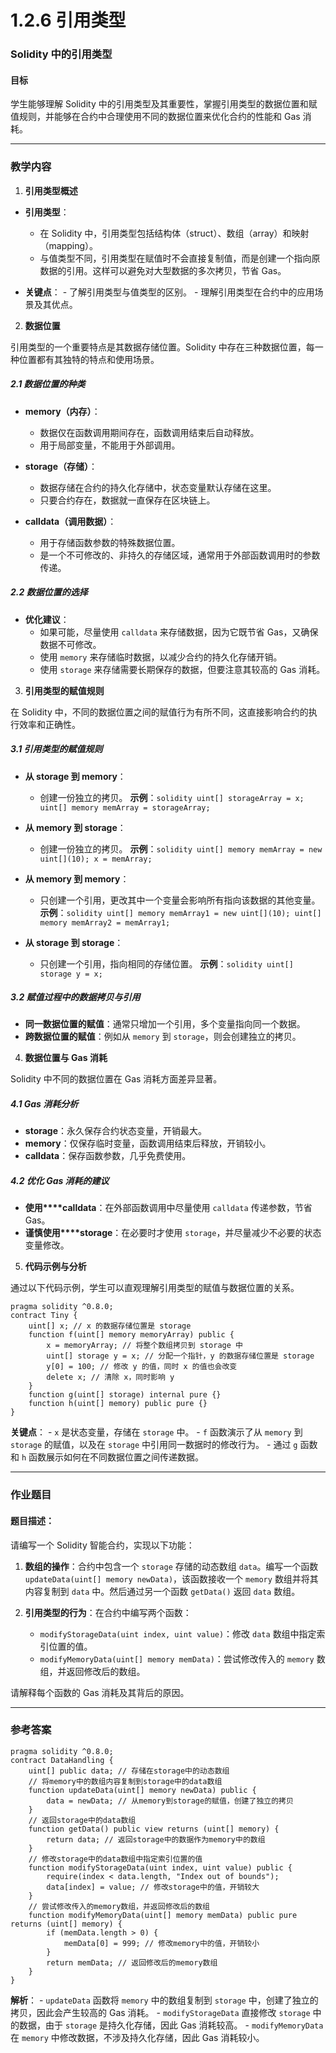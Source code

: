 # 1.2.6 引用类型

### **Solidity 中的引用类型**

#### **目标**

学生能够理解 Solidity 中的引用类型及其重要性，掌握引用类型的数据位置和赋值规则，并能够在合约中合理使用不同的数据位置来优化合约的性能和 Gas 消耗。

---

### **教学内容**

1. **引用类型概述**

- **引用类型**：

  - 在 Solidity 中，引用类型包括结构体（struct）、数组（array）和映射（mapping）。
  - 与值类型不同，引用类型在赋值时不会直接复制值，而是创建一个指向原数据的引用。这样可以避免对大型数据的多次拷贝，节省 Gas。
- **关键点**： - 了解引用类型与值类型的区别。 - 理解引用类型在合约中的应用场景及其优点。

2. **数据位置**

引用类型的一个重要特点是其数据存储位置。Solidity 中存在三种数据位置，每一种位置都有其独特的特点和使用场景。

##### **2.1 数据位置的种类**

- **memory（内存）**：

  - 数据仅在函数调用期间存在，函数调用结束后自动释放。
  - 用于局部变量，不能用于外部调用。
- **storage（存储）**：

  - 数据存储在合约的持久化存储中，状态变量默认存储在这里。
  - 只要合约存在，数据就一直保存在区块链上。
- **calldata（调用数据）**：

  - 用于存储函数参数的特殊数据位置。
  - 是一个不可修改的、非持久的存储区域，通常用于外部函数调用时的参数传递。

##### **2.2 数据位置的选择**

- **优化建议**：
  - 如果可能，尽量使用 `calldata` 来存储数据，因为它既节省 Gas，又确保数据不可修改。
  - 使用 `memory` 来存储临时数据，以减少合约的持久化存储开销。
  - 使用 `storage` 来存储需要长期保存的数据，但要注意其较高的 Gas 消耗。

3. **引用类型的赋值规则**

在 Solidity 中，不同的数据位置之间的赋值行为有所不同，这直接影响合约的执行效率和正确性。

##### **3.1 引用类型的赋值规则**

- **从 storage 到 memory**：

  - 创建一份独立的拷贝。
    **示例**：`solidity uint[] storageArray = x; uint[] memory memArray = storageArray;`
- **从 memory 到 storage**：

  - 创建一份独立的拷贝。 **示例**：`solidity uint[] memory memArray = new uint[](10); x = memArray;`
- **从 memory 到 memory**：

  - 只创建一个引用，更改其中一个变量会影响所有指向该数据的其他变量。 **示例**：`solidity uint[] memory memArray1 = new uint[](10); uint[] memory memArray2 = memArray1;`
- **从 storage 到 storage**：

  - 只创建一个引用，指向相同的存储位置。 **示例**：`solidity uint[] storage y = x;`

##### **3.2 赋值过程中的数据拷贝与引用**

- **同一数据位置的赋值**：通常只增加一个引用，多个变量指向同一个数据。
- **跨数据位置的赋值**：例如从 `memory` 到 `storage`，则会创建独立的拷贝。

4. **数据位置与 Gas 消耗**

Solidity 中不同的数据位置在 Gas 消耗方面差异显著。

##### **4.1 Gas 消耗分析**

- **storage**：永久保存合约状态变量，开销最大。
- **memory**：仅保存临时变量，函数调用结束后释放，开销较小。
- **calldata**：保存函数参数，几乎免费使用。

##### **4.2 优化 Gas 消耗的建议**

- **使用****calldata**：在外部函数调用中尽量使用 `calldata` 传递参数，节省 Gas。
- **谨慎使用****storage**：在必要时才使用 `storage`，并尽量减少不必要的状态变量修改。

5. **代码示例与分析**

通过以下代码示例，学生可以直观理解引用类型的赋值与数据位置的关系。

```solidity
pragma solidity ^0.8.0;
contract Tiny {
    uint[] x; // x 的数据存储位置是 storage
    function f(uint[] memory memoryArray) public {
        x = memoryArray; // 将整个数组拷贝到 storage 中
        uint[] storage y = x; // 分配一个指针，y 的数据存储位置是 storage
        y[0] = 100; // 修改 y 的值，同时 x 的值也会改变
        delete x; // 清除 x，同时影响 y
    }
    function g(uint[] storage) internal pure {}
    function h(uint[] memory) public pure {}
}
```

**关键点**： - `x` 是状态变量，存储在 `storage` 中。 - `f` 函数演示了从 `memory` 到 `storage` 的赋值，以及在 `storage` 中引用同一数据时的修改行为。 - 通过 `g` 函数和 `h` 函数展示如何在不同数据位置之间传递数据。

---

### **作业题目**

#### **题目描述：**

请编写一个 Solidity 智能合约，实现以下功能：

1. **数组的操作**：合约中包含一个 `storage` 存储的动态数组 `data`。编写一个函数 `updateData(uint[] memory newData)`，该函数接收一个 `memory` 数组并将其内容复制到 `data` 中。然后通过另一个函数 `getData()` 返回 `data` 数组。
2. **引用类型的行为**：在合约中编写两个函数：

   - `modifyStorageData(uint index, uint value)`：修改 `data` 数组中指定索引位置的值。
   - `modifyMemoryData(uint[] memory memData)`：尝试修改传入的 `memory` 数组，并返回修改后的数组。

请解释每个函数的 Gas 消耗及其背后的原因。

---

### **参考答案**

```solidity
pragma solidity ^0.8.0;
contract DataHandling {
    uint[] public data; // 存储在storage中的动态数组
    // 将memory中的数组内容复制到storage中的data数组
    function updateData(uint[] memory newData) public {
        data = newData; // 从memory到storage的赋值，创建了独立的拷贝
    }
    // 返回storage中的data数组
    function getData() public view returns (uint[] memory) {
        return data; // 返回storage中的数据作为memory中的数组
    }
    // 修改storage中的data数组中指定索引位置的值
    function modifyStorageData(uint index, uint value) public {
        require(index < data.length, "Index out of bounds");
        data[index] = value; // 修改storage中的值，开销较大
    }
    // 尝试修改传入的memory数组，并返回修改后的数组
    function modifyMemoryData(uint[] memory memData) public pure returns (uint[] memory) {
        if (memData.length > 0) {
            memData[0] = 999; // 修改memory中的值，开销较小
        }
        return memData; // 返回修改后的memory数组
    }
}
```

**解析**： - `updateData` 函数将 `memory` 中的数组复制到 `storage` 中，创建了独立的拷贝，因此会产生较高的 Gas 消耗。 - `modifyStorageData` 直接修改 `storage` 中的数据，由于 `storage` 是持久化存储，因此 Gas 消耗较高。 - `modifyMemoryData` 在 `memory` 中修改数据，不涉及持久化存储，因此 Gas 消耗较小。
